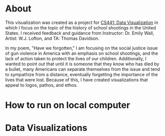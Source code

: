 # About
This visualization was created as a project for [CS441: Data Visualization](https://emilywall.github.io/vis/) in which I focus on the topic of the history of school shootings in the United States. I received feedback and guidance from Instructor: Dr. Emily Wall, Artist: W.J. Lofton, and TA: Thomas Davidson.

In my poem, "Have we forgotten," I am focusing on the social justice issue of gun violence in America with an emphasis on school shootings, and the lack of action taken to protect the lives of our children. Additionally, I wanted to point out that until it is someone that they know who has died by a bullet, many Americans can separate themselves from the issue and tend to sympathize from a distance, eventually forgetting the importance of the lives that were lost. Because of this, I have created visualizations that appeal to logos, pathos, and ethos.

# How to run on local computer


# Data Visualizations
